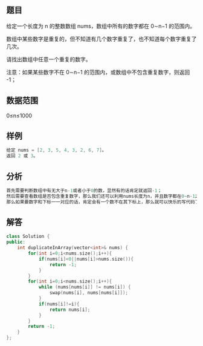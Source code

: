 ## **题目**
给定一个长度为 n 的整数数组 nums，数组中所有的数字都在 0∼n−1 的范围内。

数组中某些数字是重复的，但不知道有几个数字重复了，也不知道每个数字重复了几次。

请找出数组中任意一个重复的数字。

注意：如果某些数字不在 0∼n−1 的范围内，或数组中不包含重复数字，则返回 -1；

## **数据范围**
0≤n≤1000

## **样例**
```c++
给定 nums = [2, 3, 5, 4, 3, 2, 6, 7]。
返回 2 或 3。
```

## **分析**
```c++
首先需要判断数组中有无大于n-1或者小于0的数，显然有的话肯定就返回-1；
然后需要查看数组是否包含重复数字，那么我们还可以利用nums长度为n，并且数字都在0~n-1之间，
那么如果要数字和下标一一对应的话，肯定会有一个数不在其下标上，那么就可以快乐的写代码了
```

## **解答**
```c++
class Solution {
public:
    int duplicateInArray(vector<int>& nums) {
        for(int i=0;i<nums.size();i++){
            if(nums[i]<0||nums[i]>nums.size()){
                return -1;
            }
        }
        for(int i=0;i<nums.size();i++){
            while (nums[nums[i]] != nums[i]) {
                swap(nums[i], nums[nums[i]]);
            }
            if(nums[i]!=i){
                return nums[i];
            }
        }
        return -1;
    }
};
```
